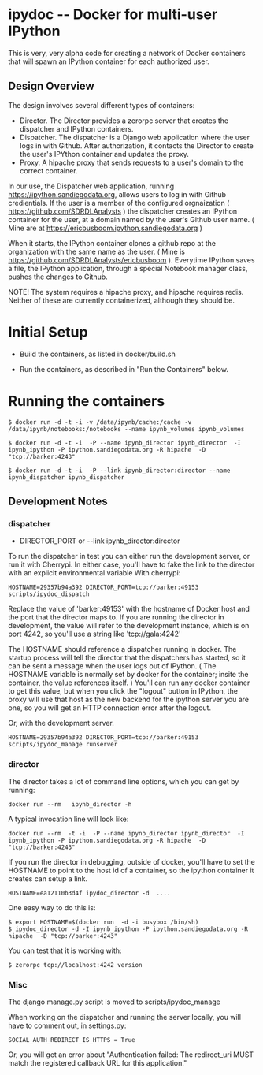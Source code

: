 # ipydoc -- Docker for multi-user IPython


This is very, very alpha code for creating a network of Docker containers that will spawn an IPython container
for each authorized user. 


## Design Overview

The design involves several different types of containers:

* Director. The Director provides a zerorpc server that creates the dispatcher and IPython containers.
* Dispatcher. The dispatcher is a Django web application where the user logs in with Github. After authorization,
    it contacts the Director to create the user's IPYthon container and updates the proxy.
* Proxy. A hipache proxy that sends requests to a user's domain to the correct container.

In our use, the Dispatcher web application, running  https://ipython.sandiegodata.org, allows users to log in with
Github credientials. If the user is a member of the configured orgnaization (  https://github.com/SDRDLAnalysts ) the
dispatcher creates an IPython container for the user, at a domain named by the user's Github user name.
( Mine are at https://ericbusboom.ipython,sandiegodata.org )

When it starts, the IPython container clones a github repo at the organization with the same name as the user.
( Mine is https://github.com/SDRDLAnalysts/ericbusboom ). Everytime IPython saves a file, the IPython application,
through a special Notebook manager class, pushes the changes to Github.

NOTE! The system requires a hipache proxy, and hipache requires redis. Neither of these are currently containerized,
although they should be.


# Initial Setup

* Build the containers, as listed in docker/build.sh

* Run the containers, as described in "Run the Containers" below.

# Running the containers

    $ docker run -d -t -i -v /data/ipynb/cache:/cache -v /data/ipynb/notebooks:/notebooks --name ipynb_volumes ipynb_volumes

    $ docker run -d -t -i  -P --name ipynb_director ipynb_director  -I ipynb_ipython -P ipython.sandiegodata.org -R hipache  -D "tcp://barker:4243"

    $ docker run -d -t -i  -P --link ipynb_director:director --name ipynb_dispatcher ipynb_dispatcher


## Development Notes

### dispatcher

* DIRECTOR_PORT or --link ipynb_director:director

To run the dispatcher in test you can either run the development server, or run it with Cherrypi. In either case,
you'll have to fake the link to the director with an explicit environmental variable With cherrypi:

    HOSTNAME=29357b94a392 DIRECTOR_PORT=tcp://barker:49153  scripts/ipydoc_dispatch

Replace the value of 'barker:49153' with the hostname of Docker host and the port that the director maps to.
If you are running the director in development, the value will refer to the development instance, which is on port
4242, so you'll use a string like 'tcp://gala:4242'

The HOSTNAME should reference a dispatcher running in docker. The startup process will tell the director that
the dispatchers has started, so it can be sent a message when the user logs out of IPython. ( The HOSTNAME
variable is normally set by docker for the container; insite the container, the value references itself. ) You'll
can run any docker container to get this value, but when you click the "logout" button in IPython, the proxy will
use that host as the new backend for the ipython server you are one, so you will get an HTTP connection error after the
logout.

Or, with the development server.

    HOSTNAME=29357b94a392 DIRECTOR_PORT=tcp://barker:49153  scripts/ipydoc_manage runserver


### director

The director takes a lot of command line options, which you can get by  running:

    docker run --rm   ipynb_director -h

A typical invocation line will look like:

    docker run --rm  -t -i  -P --name ipynb_director ipynb_director  -I ipynb_ipython -P ipython.sandiegodata.org -R hipache  -D "tcp://barker:4243"


If you run the director in debugging, outside of docker,  you'll have to set the HOSTNAME to point to the host id of
a container, so the ipython container it creates can setup a link.

    HOSTNAME=ea12110b3d4f ipydoc_director -d  ....

One easy way to do this is:

    $ export HOSTNAME=$(docker run  -d -i busybox /bin/sh)
    $ ipydoc_director -d -I ipynb_ipython -P ipython.sandiegodata.org -R hipache  -D "tcp://barker:4243"

You can test that it is working with:

    $ zerorpc tcp://localhost:4242 version



### Misc

The django manage.py script is moved to scripts/ipydoc_manage

When working on the dispatcher and  running the server locally, you will have to comment out, in settings.py:

    SOCIAL_AUTH_REDIRECT_IS_HTTPS = True

Or, you will get an error about "Authentication failed: The redirect_uri MUST match the registered callback URL for this application."
